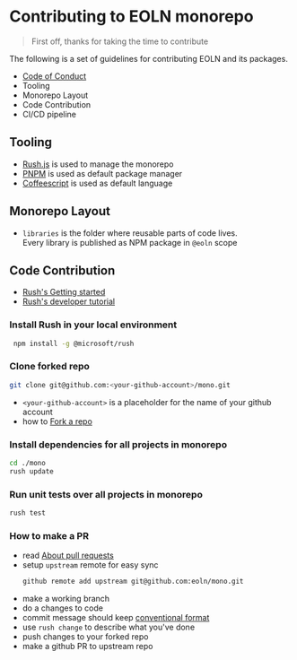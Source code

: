 # Contributing to EOLN monorepo

> First off, thanks for taking the time to contribute

The following is a set of guidelines for contributing EOLN and its packages.

- [Code of Conduct](./common/CODE_OF_CONDUCT.md)
- Tooling
- Monorepo Layout
- Code Contribution
- CI/CD pipeline

## Tooling
- [Rush.js](https://rushjs.io/) is used to manage the monorepo
- [PNPM](https://pnpm.js.org/) is used as default package manager
- [Coffeescript](https://coffeescript.org/) is used as default language
  
## Monorepo Layout
- `libraries` is the folder where reusable parts of code lives.  
Every library is published as NPM package in `@eoln` scope

## Code Contribution
- [Rush's Getting started](https://rushjs.io/pages/intro/get_started/)
- [Rush's developer tutorial](https://rushjs.io/pages/developer/new_developer/)

### Install Rush in your local environment
```bash
 npm install -g @microsoft/rush
```

### Clone forked repo 
```bash
git clone git@github.com:<your-github-account>/mono.git
```
- `<your-github-account>` is a placeholder for the name of your github account
- how to [Fork a repo](https://docs.github.com/en/github/getting-started-with-github/fork-a-repo)

### Install dependencies for all projects in monorepo
```bash
cd ./mono
rush update
```

### Run unit tests over all projects in monorepo
```bash
rush test
```

### How to make a PR
- read [About pull requests](https://docs.github.com/en/github/collaborating-with-issues-and-pull-requests/about-pull-requests)
- setup `upstream` remote for easy sync
  ```bash
  github remote add upstream git@github.com:eoln/mono.git
  ```
- make a working branch
- do a changes to code
- commit message should keep [conventional format](https://www.conventionalcommits.org/en/v1.0.0/)
- use `rush change` to describe what you've done
- push changes to your forked repo
- make a github PR to upstream repo
